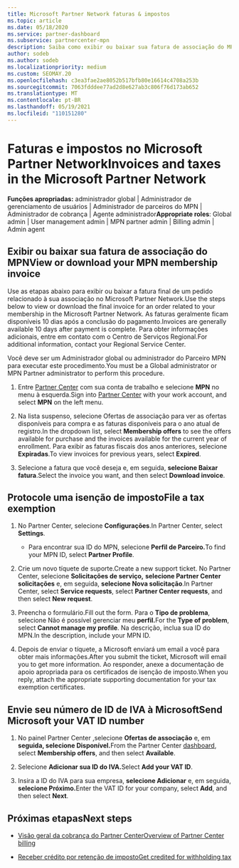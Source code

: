 ```yaml
---
title: Microsoft Partner Network faturas & impostos
ms.topic: article
ms.date: 05/18/2020
ms.service: partner-dashboard
ms.subservice: partnercenter-mpn
description: Saiba como exibir ou baixar sua fatura de associação do MPN, como solicitar isenção de imposto e como enviar à Microsoft seu número de IVA.
author: sodeb
ms.author: sodeb
ms.localizationpriority: medium
ms.custom: SEOMAY.20
ms.openlocfilehash: c3ea3fae2ae8052b517bfb80e16614c4708a253b
ms.sourcegitcommit: 7063fdddee77ad2d8e627ab3c806f76d173ab652
ms.translationtype: MT
ms.contentlocale: pt-BR
ms.lasthandoff: 05/19/2021
ms.locfileid: "110151280"
---
```

# <a name="invoices-and-taxes-in-the-microsoft-partner-network"></a><span data-ttu-id="2a776-103">Faturas e impostos no Microsoft Partner Network</span><span class="sxs-lookup"><span data-stu-id="2a776-103">Invoices and taxes in the Microsoft Partner Network</span></span>

<span data-ttu-id="2a776-104">**Funções apropriadas:** administrador global | Administrador de gerenciamento de usuários | Administrador de parceiros do MPN | Administrador de cobrança | Agente administrador</span><span class="sxs-lookup"><span data-stu-id="2a776-104">**Appropriate roles**: Global admin | User management admin | MPN partner admin | Billing admin | Admin agent</span></span>

## <a name="view-or-download-your-mpn-membership-invoice"></a><span data-ttu-id="2a776-105">Exibir ou baixar sua fatura de associação do MPN</span><span class="sxs-lookup"><span data-stu-id="2a776-105">View or download your MPN membership invoice</span></span>

<span data-ttu-id="2a776-106">Use as etapas abaixo para exibir ou baixar a fatura final de um pedido relacionado à sua associação no Microsoft Partner Network.</span><span class="sxs-lookup"><span data-stu-id="2a776-106">Use the steps below to view or download the final invoice for an order related to your membership in the Microsoft Partner Network.</span></span> <span data-ttu-id="2a776-107">As faturas geralmente ficam disponíveis 10 dias após a conclusão do pagamento.</span><span class="sxs-lookup"><span data-stu-id="2a776-107">Invoices are generally available 10 days after payment is complete.</span></span> <span data-ttu-id="2a776-108">Para obter informações adicionais, entre em contato com o Centro de Serviços Regional.</span><span class="sxs-lookup"><span data-stu-id="2a776-108">For additional information, contact your Regional Service Center.</span></span>  

<span data-ttu-id="2a776-109">Você deve ser um Administrador global ou administrador do Parceiro MPN para executar este procedimento.</span><span class="sxs-lookup"><span data-stu-id="2a776-109">You must be a Global administrator or MPN Partner administrator to perform this procedure.</span></span> 

1.  <span data-ttu-id="2a776-110">Entre [Partner Center](https://partner.microsoft.com/dashboard/home) com sua conta de trabalho e selecione **MPN** no menu à esquerda.</span><span class="sxs-lookup"><span data-stu-id="2a776-110">Sign into [Partner Center](https://partner.microsoft.com/dashboard/home) with your work account, and select **MPN** on the left menu.</span></span>

4.  <span data-ttu-id="2a776-111">Na lista suspenso,  selecione Ofertas de associação para ver as ofertas disponíveis para compra e as faturas disponíveis para o ano atual de registro.</span><span class="sxs-lookup"><span data-stu-id="2a776-111">In the dropdown list, select **Membership offers** to see the offers available for purchase and the invoices available for the current year of enrollment.</span></span> <span data-ttu-id="2a776-112">Para exibir as faturas fiscais dos anos anteriores, selecione **Expiradas**.</span><span class="sxs-lookup"><span data-stu-id="2a776-112">To view invoices for previous years, select **Expired**.</span></span>

6.  <span data-ttu-id="2a776-113">Selecione a fatura que você deseja e, em seguida, **selecione Baixar fatura**.</span><span class="sxs-lookup"><span data-stu-id="2a776-113">Select the invoice you want, and then select **Download invoice**.</span></span> 

## <a name="file-a-tax-exemption"></a><span data-ttu-id="2a776-114">Protocole uma isenção de imposto</span><span class="sxs-lookup"><span data-stu-id="2a776-114">File a tax exemption</span></span>

1.  <span data-ttu-id="2a776-115">No Partner Center, selecione **Configurações**.</span><span class="sxs-lookup"><span data-stu-id="2a776-115">In Partner Center, select **Settings**.</span></span>
    - <span data-ttu-id="2a776-116">Para encontrar sua ID do MPN, selecione **Perfil de Parceiro.**</span><span class="sxs-lookup"><span data-stu-id="2a776-116">To find your MPN ID, select **Partner Profile**.</span></span>

2.  <span data-ttu-id="2a776-117">Crie um novo tíquete de suporte.</span><span class="sxs-lookup"><span data-stu-id="2a776-117">Create a new support ticket.</span></span> <span data-ttu-id="2a776-118">No Partner Center, selecione **Solicitações de serviço,** **selecione Partner Center solicitações** e, em seguida, **selecione Nova solicitação**.</span><span class="sxs-lookup"><span data-stu-id="2a776-118">In Partner Center, select **Service requests**, select **Partner Center requests**, and then select **New request**.</span></span>

3.  <span data-ttu-id="2a776-119">Preencha o formulário.</span><span class="sxs-lookup"><span data-stu-id="2a776-119">Fill out the form.</span></span> <span data-ttu-id="2a776-120">Para o **Tipo de problema**, selecione Não é possível gerenciar meu **perfil.**</span><span class="sxs-lookup"><span data-stu-id="2a776-120">For the **Type of problem**, select **Cannot manage my profile**.</span></span> <span data-ttu-id="2a776-121">Na descrição, inclua sua ID do MPN.</span><span class="sxs-lookup"><span data-stu-id="2a776-121">In the description, include your MPN ID.</span></span>

4.  <span data-ttu-id="2a776-122">Depois de enviar o tíquete, a Microsoft enviará um email a você para obter mais informações.</span><span class="sxs-lookup"><span data-stu-id="2a776-122">After you submit the ticket, Microsoft will email you to get more information.</span></span> <span data-ttu-id="2a776-123">Ao responder, anexe a documentação de apoio apropriada para os certificados de isenção de imposto.</span><span class="sxs-lookup"><span data-stu-id="2a776-123">When you reply, attach the appropriate supporting documentation for your tax exemption certificates.</span></span>

## <a name="send-microsoft-your-vat-id-number"></a><span data-ttu-id="2a776-124">Envie seu número de ID de IVA à Microsoft</span><span class="sxs-lookup"><span data-stu-id="2a776-124">Send Microsoft your VAT ID number</span></span>

1.  <span data-ttu-id="2a776-125">No painel Partner Center [,](https://partner.microsoft.com/dashboard/home)selecione **Ofertas de associação** e, em **seguida, selecione Disponível.**</span><span class="sxs-lookup"><span data-stu-id="2a776-125">From the Partner Center [dashboard](https://partner.microsoft.com/dashboard/home), select **Membership offers**, and then select **Available**.</span></span> 

2.  <span data-ttu-id="2a776-126">Selecione **Adicionar sua ID do IVA.**</span><span class="sxs-lookup"><span data-stu-id="2a776-126">Select **Add your VAT ID**.</span></span> 

3.  <span data-ttu-id="2a776-127">Insira a ID do IVA para sua empresa, **selecione Adicionar** e, em seguida, **selecione Próximo.**</span><span class="sxs-lookup"><span data-stu-id="2a776-127">Enter the VAT ID for your company, select **Add**, and then select **Next**.</span></span> 

## <a name="next-steps"></a><span data-ttu-id="2a776-128">Próximas etapas</span><span class="sxs-lookup"><span data-stu-id="2a776-128">Next steps</span></span>

- [<span data-ttu-id="2a776-129">Visão geral da cobrança do Partner Center</span><span class="sxs-lookup"><span data-stu-id="2a776-129">Overview of Partner Center billing</span></span>](billing-basics.md)

- [<span data-ttu-id="2a776-130">Receber crédito por retenção de imposto</span><span class="sxs-lookup"><span data-stu-id="2a776-130">Get credited for withholding tax</span></span>](withholding-tax-credit-form.md)